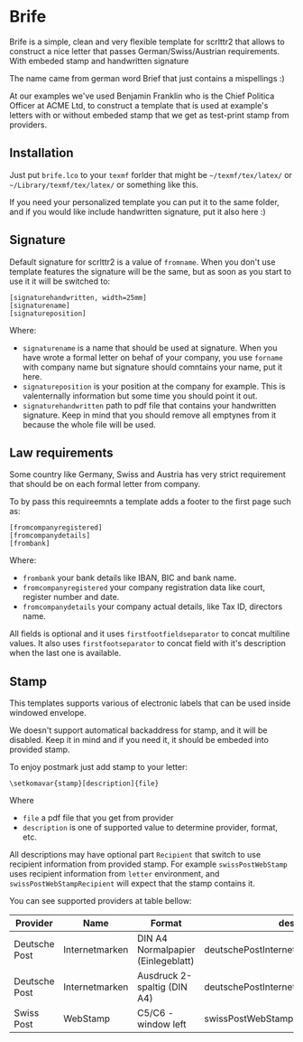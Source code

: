 
# Brife

Brife is a simple, clean and very flexible template for scrlttr2 that allows to
construct a nice letter that passes German/Swiss/Austrian requirements. With
embeded stamp and handwritten signature

The name came from german word Brief that just contains a mispellings :)

At our examples we've used Benjamin Franklin who is the Chief Politica Officer
at ACME Ltd, to construct a template that is used at example's letters with or
without embeded stamp that we get as test-print stamp from providers.

## Installation

Just put `brife.lco` to your `texmf` forlder that might be `~/texmf/tex/latex/`
or `~/Library/texmf/tex/latex/` or something like this.

If you need your personalized template you can put it to the same folder, and if
you would like include handwritten signature, put it also here :)

## Signature

Default signature for scrlttr2 is a value of `fromname`. When you don't use
template features the signature will be the same, but as soon as you start to
use it it will be switched to:
```
[signaturehandwritten, width=25mm]
[signaturename]
[signatureposition]
```

Where:
- `signaturename` is a name that should be used at signature. When you have
  wrote a formal letter on behaf of your company, you use `forname` with company
  name but signature should comntains your name, put it here.
- `signatureposition` is your position at the company for example. This is
  valenternally information but some time you should point it out.
- `signaturehandwritten` path to pdf file that contains your handwritten
  signature. Keep in mind that you should remove all emptynes from it because
  the whole file will be used.

## Law requirements

Some country like Germany, Swiss and Austria has very strict requirement that
should be on each formal letter from company.

To by pass this requireemnts a template adds a footer to the first page such as:
```
[fromcompanyregistered]
[fromcompanydetails]
[frombank]
```

Where:
- `frombank` your bank details like IBAN, BIC and bank name.
- `fromcompanyregistered` your company registration data like court, register
  number and date.
- `fromcompanydetails` your company actual details, like Tax ID, directors name.

All fields is optional and it uses `firstfootfieldseparator` to concat multiline
values. It also uses `firstfootseparator` to concat field with it's description
when the last one is available.

## Stamp

This templates supports various of electronic labels that can be used inside
windowed envelope.

We doesn't support automatical backaddress for stamp, and it will be disabled.
Keep it in mind and if you need it, it should be embeded into provided stamp.

To enjoy postmark just add stamp to your letter:
```
\setkomavar{stamp}[description]{file}
```

Where
- `file` a pdf file that you get from provider
- `description` is one of supported value to determine provider, format, etc.

All descriptions may have optional part `Recipient` that switch to use recipient
information from provided stamp. For example `swissPostWebStamp` uses recipient
information from `letter` environment, and `swissPostWebStampRecipient` will
expect that the stamp contains it.

You can see supported providers at table bellow:

| Provider      | Name           | Format                             | description                                  |
|---------------|----------------|------------------------------------|----------------------------------------------|
| Deutsche Post | Internetmarken | DIN A4 Normalpapier (Einlegeblatt) | deutschePostInternetmarken[Recipient]        |
| Deutsche Post | Internetmarken | Ausdruck 2-spaltig (DIN A4)        | deutschePostInternetmarkenSpaltig[Recipient] |
| Swiss Post    | WebStamp       | C5/C6 - window left                | swissPostWebStamp[Recipient]                 |
